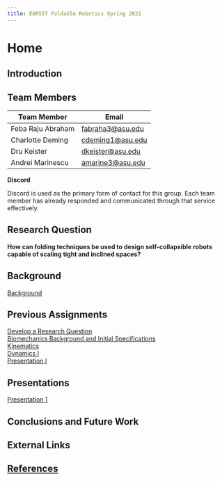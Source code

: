 ```yaml
---
title: EGR557 Foldable Robotics Spring 2021
---
```


# Home

## Introduction

## Team Members

|Team Member|Email|
|---|---|
|Feba Raju Abraham|fabraha3@asu.edu|
|Charlotte Deming|cdeming1@asu.edu|
|Dru Keister|dkeister@asu.edu|
|Andrei Marinescu|amarine3@asu.edu|

**Discord**

Discord is used as the primary form of contact for this group. Each team member has already responded and communicated through that service effectively. 

## Research Question
**How can folding techniques be used to design self-collapsible robots capable of scaling tight and inclined spaces?**

## Background
[Background](/background.md)

## Previous Assignments

[Develop a Research Question](develop-a-research-question.md)  
[Biomechanics Background and Initial Specifications](biomechanics-background-and-initial-specifications.md)  
[Kinematics](System_Kinematics.ipynb_-_Colaboratory.pdf)  
[Dynamics I](System_Dynamics.ipynb_-_Colaboratory.pdf)  
[Presentation I](presentation1.md)  

## Presentations

[Presentation 1](presentation1.md)

## Conclusions and Future Work

## External Links

## [References](references.md)


